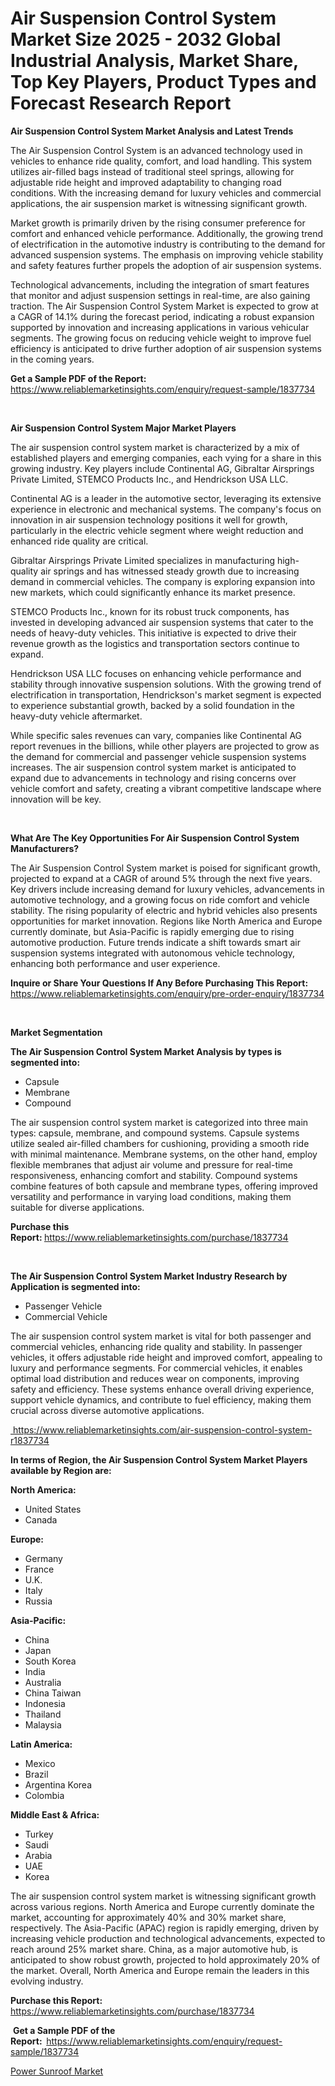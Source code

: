 <p><h1>Air Suspension Control System Market Size 2025 - 2032 Global Industrial Analysis, Market Share, Top Key Players, Product Types and Forecast Research Report</h1></p><p><strong>Air Suspension Control System Market Analysis and Latest Trends</strong></p>
<p><p>The Air Suspension Control System is an advanced technology used in vehicles to enhance ride quality, comfort, and load handling. This system utilizes air-filled bags instead of traditional steel springs, allowing for adjustable ride height and improved adaptability to changing road conditions. With the increasing demand for luxury vehicles and commercial applications, the air suspension market is witnessing significant growth. </p><p>Market growth is primarily driven by the rising consumer preference for comfort and enhanced vehicle performance. Additionally, the growing trend of electrification in the automotive industry is contributing to the demand for advanced suspension systems. The emphasis on improving vehicle stability and safety features further propels the adoption of air suspension systems. </p><p>Technological advancements, including the integration of smart features that monitor and adjust suspension settings in real-time, are also gaining traction. The Air Suspension Control System Market is expected to grow at a CAGR of 14.1% during the forecast period, indicating a robust expansion supported by innovation and increasing applications in various vehicular segments. The growing focus on reducing vehicle weight to improve fuel efficiency is anticipated to drive further adoption of air suspension systems in the coming years.</p></p>
<p><strong>Get a Sample PDF of the Report:&nbsp;</strong> <a href="https://www.reliablemarketinsights.com/enquiry/request-sample/1837734?utm_campaign=2454&utm_medium=2&utm_source=Github&utm_content=ia&utm_term=30032025&utm_id=air-suspension-control-system">https://www.reliablemarketinsights.com/enquiry/request-sample/1837734</a></p>
<p>&nbsp;</p>
<p><strong>Air Suspension Control System Major Market Players</strong></p>
<p><p>The air suspension control system market is characterized by a mix of established players and emerging companies, each vying for a share in this growing industry. Key players include Continental AG, Gibraltar Airsprings Private Limited, STEMCO Products Inc., and Hendrickson USA LLC. </p><p>Continental AG is a leader in the automotive sector, leveraging its extensive experience in electronic and mechanical systems. The company's focus on innovation in air suspension technology positions it well for growth, particularly in the electric vehicle segment where weight reduction and enhanced ride quality are critical.</p><p>Gibraltar Airsprings Private Limited specializes in manufacturing high-quality air springs and has witnessed steady growth due to increasing demand in commercial vehicles. The company is exploring expansion into new markets, which could significantly enhance its market presence.</p><p>STEMCO Products Inc., known for its robust truck components, has invested in developing advanced air suspension systems that cater to the needs of heavy-duty vehicles. This initiative is expected to drive their revenue growth as the logistics and transportation sectors continue to expand.</p><p>Hendrickson USA LLC focuses on enhancing vehicle performance and stability through innovative suspension solutions. With the growing trend of electrification in transportation, Hendrickson's market segment is expected to experience substantial growth, backed by a solid foundation in the heavy-duty vehicle aftermarket.</p><p>While specific sales revenues can vary, companies like Continental AG report revenues in the billions, while other players are projected to grow as the demand for commercial and passenger vehicle suspension systems increases. The air suspension control system market is anticipated to expand due to advancements in technology and rising concerns over vehicle comfort and safety, creating a vibrant competitive landscape where innovation will be key.</p></p>
<p>&nbsp;</p>
<p><strong>What Are The Key Opportunities For Air Suspension Control System Manufacturers?</strong></p>
<p><p>The Air Suspension Control System market is poised for significant growth, projected to expand at a CAGR of around 5% through the next five years. Key drivers include increasing demand for luxury vehicles, advancements in automotive technology, and a growing focus on ride comfort and vehicle stability. The rising popularity of electric and hybrid vehicles also presents opportunities for market innovation. Regions like North America and Europe currently dominate, but Asia-Pacific is rapidly emerging due to rising automotive production. Future trends indicate a shift towards smart air suspension systems integrated with autonomous vehicle technology, enhancing both performance and user experience.</p></p>
<p><strong>Inquire or Share Your Questions If Any Before Purchasing This Report:</strong> <a href="https://www.reliablemarketinsights.com/enquiry/pre-order-enquiry/1837734?utm_campaign=2454&utm_medium=2&utm_source=Github&utm_content=ia&utm_term=30032025&utm_id=air-suspension-control-system">https://www.reliablemarketinsights.com/enquiry/pre-order-enquiry/1837734</a></p>
<p>&nbsp;</p>
<p><strong>Market Segmentation</strong></p>
<p><strong>The Air Suspension Control System Market Analysis by types is segmented into:</strong></p>
<p><ul><li>Capsule</li><li>Membrane</li><li>Compound</li></ul></p>
<p><p>The air suspension control system market is categorized into three main types: capsule, membrane, and compound systems. Capsule systems utilize sealed air-filled chambers for cushioning, providing a smooth ride with minimal maintenance. Membrane systems, on the other hand, employ flexible membranes that adjust air volume and pressure for real-time responsiveness, enhancing comfort and stability. Compound systems combine features of both capsule and membrane types, offering improved versatility and performance in varying load conditions, making them suitable for diverse applications.</p></p>
<p><strong>Purchase this Report:&nbsp;</strong><a href="https://www.reliablemarketinsights.com/purchase/1837734?utm_campaign=2454&utm_medium=2&utm_source=Github&utm_content=ia&utm_term=30032025&utm_id=air-suspension-control-system">https://www.reliablemarketinsights.com/purchase/1837734</a></p>
<p>&nbsp;</p>
<p><strong>The Air Suspension Control System Market Industry Research by Application is segmented into:</strong></p>
<p><ul><li>Passenger Vehicle</li><li>Commercial Vehicle</li></ul></p>
<p><p>The air suspension control system market is vital for both passenger and commercial vehicles, enhancing ride quality and stability. In passenger vehicles, it offers adjustable ride height and improved comfort, appealing to luxury and performance segments. For commercial vehicles, it enables optimal load distribution and reduces wear on components, improving safety and efficiency. These systems enhance overall driving experience, support vehicle dynamics, and contribute to fuel efficiency, making them crucial across diverse automotive applications.</p></p>
<p><a href="https://www.reliablemarketinsights.com/air-suspension-control-system-r1837734?utm_campaign=2454&utm_medium=2&utm_source=Github&utm_content=ia&utm_term=30032025&utm_id=air-suspension-control-system">&nbsp;https://www.reliablemarketinsights.com/air-suspension-control-system-r1837734</a></p>
<p><strong>In terms of Region, the Air Suspension Control System Market Players available by Region are:</strong></p>
<p>
    <p> <strong> North America: </strong>
        <ul>
            <li>United States</li>
            <li>Canada</li>
        </ul>
        </p> 
    <p> <strong> Europe: </strong>
        <ul>
            <li>Germany</li>
            <li>France</li>
            <li>U.K.</li>
            <li>Italy</li>
            <li>Russia</li>
        </ul>
        </p> 
    <p> <strong> Asia-Pacific: </strong>
        <ul>
            <li>China</li>
            <li>Japan</li>
            <li>South Korea</li>
            <li>India</li>
            <li>Australia</li>
            <li>China Taiwan</li>
            <li>Indonesia</li>
            <li>Thailand</li>
            <li>Malaysia</li>
        </ul>
        </p> 
    <p> <strong> Latin America: </strong>
        <ul>
            <li>Mexico</li>
            <li>Brazil</li>
            <li>Argentina Korea</li>
            <li>Colombia</li>
        </ul>
        </p> 
    <p> <strong> Middle East & Africa: </strong>
        <ul>
            <li>Turkey</li>
            <li>Saudi</li>
            <li>Arabia</li>
            <li>UAE</li>
            <li>Korea</li>
        </ul>
    </p>
    </p>
<p><p>The air suspension control system market is witnessing significant growth across various regions. North America and Europe currently dominate the market, accounting for approximately 40% and 30% market share, respectively. The Asia-Pacific (APAC) region is rapidly emerging, driven by increasing vehicle production and technological advancements, expected to reach around 25% market share. China, as a major automotive hub, is anticipated to show robust growth, projected to hold approximately 20% of the market. Overall, North America and Europe remain the leaders in this evolving industry.</p></p>
<p><strong>Purchase this Report: </strong><a href="https://www.reliablemarketinsights.com/purchase/1837734?utm_campaign=2454&utm_medium=2&utm_source=Github&utm_content=ia&utm_term=30032025&utm_id=air-suspension-control-system">https://www.reliablemarketinsights.com/purchase/1837734</a></p>
<p>&nbsp;<strong>Get a Sample PDF of the Report:&nbsp;&nbsp;</strong><a href="https://www.reliablemarketinsights.com/enquiry/request-sample/1837734?utm_campaign=2454&utm_medium=2&utm_source=Github&utm_content=ia&utm_term=30032025&utm_id=air-suspension-control-system">https://www.reliablemarketinsights.com/enquiry/request-sample/1837734</a></p>
<p><strong></strong></p>
<p><p><a href="https://github.com/hammelximalschid/Market-Research-Report-List-1/blob/main/power-sunroof-market.md?utm_campaign=2454&utm_medium=2&utm_source=Github&utm_content=ia&utm_term=30032025&utm_id=air-suspension-control-system">Power Sunroof Market</a></p></p>